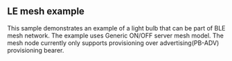 ## LE mesh example

This sample demonstrates an example of a light bulb that can be part of BLE mesh network. The example uses Generic ON/OFF server mesh model. The mesh node currently only supports provisioning over advertising(PB-ADV) provisioning bearer.
